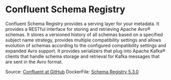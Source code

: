 # Confluent Schema Registry

Confluent Schema Registry provides a serving layer for your metadata. It provides a RESTful interface for storing and retrieving Apache Avro® schemas. It stores a versioned history of all schemas based on a specified subject name strategy, provides multiple compatibility settings and allows evolution of schemas according to the configured compatibility settings and expanded Avro support. It provides serializers that plug into Apache Kafka® clients that handle schema storage and retrieval for Kafka messages that are sent in the Avro format.

Source: [Confluent at GitHub](https://github.com/confluentinc/schema-registry)
DockerFile: [Schema Registry 5.3.0](https://github.com/confluentinc/cp-docker-images/blob/centos7-5.3.0/debian/schema-registry/Dockerfile)